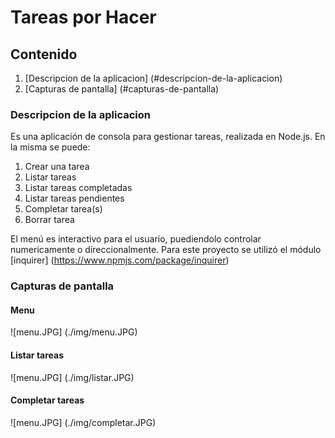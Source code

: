 # Tareas por Hacer

## Contenido
1. [Descripcion de la aplicacion] (#descripcion-de-la-aplicacion)
2. [Capturas de pantalla] (#capturas-de-pantalla)

### Descripcion de la aplicacion
Es una aplicación de consola para gestionar tareas, realizada en Node.js.
En la misma se puede:
1. Crear una tarea
2. Listar tareas
3. Listar tareas completadas
4. Listar tareas pendientes
5. Completar tarea(s)
6. Borrar tarea

El menú es interactivo para el usuario, puediendolo controlar numericamente o direccionalmente.
Para este proyecto se utilizó el módulo [inquirer] (https://www.npmjs.com/package/inquirer)

### Capturas de pantalla
#### Menu
![menu.JPG] (./img/menu.JPG)
#### Listar tareas
![menu.JPG] (./img/listar.JPG)
#### Completar tareas
![menu.JPG] (./img/completar.JPG)
